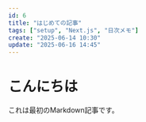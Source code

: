 ```yaml
---
id: 6
title: "はじめての記事"
tags: ["setup", "Next.js", "日次メモ"]
create: "2025-06-14 10:30"
update: "2025-06-16 14:45"
---
```


# こんにちは


これは最初のMarkdown記事です。

